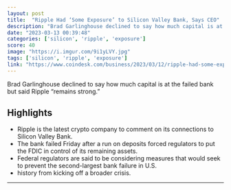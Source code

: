 ```yaml
---
layout: post
title:  "Ripple Had ‘Some Exposure’ to Silicon Valley Bank, Says CEO"
description: "Brad Garlinghouse declined to say how much capital is at the failed bank but said Ripple “remains strong.”"
date: "2023-03-13 00:39:48"
categories: ['silicon', 'ripple', 'exposure']
score: 40
image: "https://i.imgur.com/9i1yLVY.jpg"
tags: ['silicon', 'ripple', 'exposure']
link: "https://www.coindesk.com/business/2023/03/12/ripple-had-some-exposure-to-silicon-valley-bank-says-ceo"
---
```


Brad Garlinghouse declined to say how much capital is at the failed bank but said Ripple “remains strong.”

## Highlights

- Ripple is the latest crypto company to comment on its connections to Silicon Valley Bank.
- The bank failed Friday after a run on deposits forced regulators to put the FDIC in control of its remaining assets.
- Federal regulators are said to be considering measures that would seek to prevent the second-largest bank failure in U.S.
- history from kicking off a broader crisis.

---
